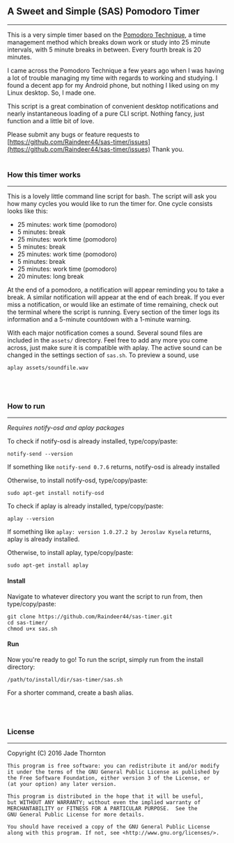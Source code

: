 ## A Sweet and Simple (SAS) Pomodoro Timer
---
This is a very simple timer based on the [Pomodoro Technique](https://en.wikipedia.org/wiki/Pomodoro_Technique), a time management method which breaks down work or study into 25 minute intervals, with 5 minute breaks in between. Every fourth break is 20 minutes.

I came across the Pomodoro Technique a few years ago when I was having a lot of trouble managing my time with regards to working and studying. I found a decent app for my Android phone, but nothing I liked using on my Linux desktop. So, I made one.

This script is a great combination of convenient desktop notifications and nearly instantaneous loading of a pure CLI script. Nothing fancy, just function and a little bit of love.

Please submit any bugs or feature requests to [https://github.com/Raindeer44/sas-timer/issues](https://github.com/Raindeer44/sas-timer/issues) Thank you.
<br>
<br>

### How this timer works
---
This is a lovely little command line script for bash. The script will ask you how many cycles you would like to run the timer for. One cycle consists looks like this:

* 25 minutes: work time (pomodoro)
* 5 minutes: break
* 25 minutes: work time (pomodoro)
* 5 minutes: break
* 25 minutes: work time (pomodoro)
* 5 minutes: break
* 25 minutes: work time (pomodoro)
* 20 minutes: long break

At the end of a pomodoro, a notification will appear reminding you to take a break. A similar notification will appear at the end of each break. If you ever miss a notification, or would like an estimate of time remaining, check out the terminal where the script is running. Every section of the timer logs its information and a 5-minute countdown with a 1-minute warning.

With each major notification comes a sound. Several sound files are included in the `assets/` directory. Feel free to add any more you come across, just make sure it is compatible with aplay. The active sound can be changed in the settings section of `sas.sh`. To preview a sound, use

    aplay assets/soundfile.wav

<br>
<br>

### How to run
---
*Requires notify-osd and aplay packages*

To check if notify-osd is already installed, type/copy/paste:

    notify-send --version

If something like `notify-send 0.7.6` returns, notify-osd is already installed

Otherwise, to install notify-osd, type/copy/paste:


    sudo apt-get install notify-osd

To check if aplay is already installed, type/copy/paste:

    aplay --version

If something like `aplay: version 1.0.27.2 by Jeroslav Kysela` returns, aplay is already installed.

Otherwise, to install aplay, type/copy/paste:

    sudo apt-get install aplay


#### Install

Navigate to whatever directory you want the script to run from, then type/copy/paste:


    git clone https://github.com/Raindeer44/sas-timer.git
    cd sas-timer/
    chmod u+x sas.sh


#### Run

Now you're ready to go! To run the script, simply run from the install directory:

    /path/to/install/dir/sas-timer/sas.sh

For a shorter command, create a bash alias.

<br>
<br>

### License
---
Copyright (C) 2016 Jade Thornton

    This program is free software: you can redistribute it and/or modify
    it under the terms of the GNU General Public License as published by
    the Free Software Foundation, either version 3 of the License, or
    (at your option) any later version.

    This program is distributed in the hope that it will be useful,
    but WITHOUT ANY WARRANTY; without even the implied warranty of
    MERCHANTABILITY or FITNESS FOR A PARTICULAR PURPOSE.  See the
    GNU General Public License for more details.

    You should have received a copy of the GNU General Public License
    along with this program. If not, see <http://www.gnu.org/licenses/>.
